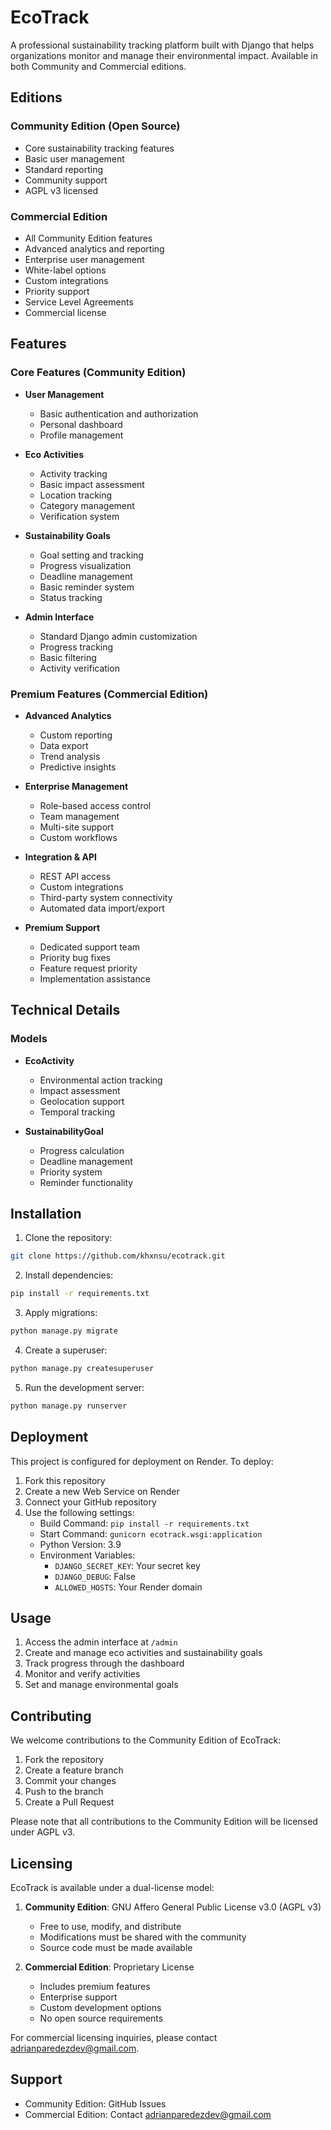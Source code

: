# EcoTrack

A professional sustainability tracking platform built with Django that helps organizations monitor and manage their environmental impact. Available in both Community and Commercial editions.

## Editions

### Community Edition (Open Source)
- Core sustainability tracking features
- Basic user management
- Standard reporting
- Community support
- AGPL v3 licensed

### Commercial Edition
- All Community Edition features
- Advanced analytics and reporting
- Enterprise user management
- White-label options
- Custom integrations
- Priority support
- Service Level Agreements
- Commercial license

## Features

### Core Features (Community Edition)
- **User Management**
  - Basic authentication and authorization
  - Personal dashboard
  - Profile management

- **Eco Activities**
  - Activity tracking
  - Basic impact assessment
  - Location tracking
  - Category management
  - Verification system

- **Sustainability Goals**
  - Goal setting and tracking
  - Progress visualization
  - Deadline management
  - Basic reminder system
  - Status tracking

- **Admin Interface**
  - Standard Django admin customization
  - Progress tracking
  - Basic filtering
  - Activity verification

### Premium Features (Commercial Edition)
- **Advanced Analytics**
  - Custom reporting
  - Data export
  - Trend analysis
  - Predictive insights

- **Enterprise Management**
  - Role-based access control
  - Team management
  - Multi-site support
  - Custom workflows

- **Integration & API**
  - REST API access
  - Custom integrations
  - Third-party system connectivity
  - Automated data import/export

- **Premium Support**
  - Dedicated support team
  - Priority bug fixes
  - Feature request priority
  - Implementation assistance

## Technical Details

### Models
- **EcoActivity**
  - Environmental action tracking
  - Impact assessment
  - Geolocation support
  - Temporal tracking

- **SustainabilityGoal**
  - Progress calculation
  - Deadline management
  - Priority system
  - Reminder functionality

## Installation

1. Clone the repository:
```bash
git clone https://github.com/khxnsu/ecotrack.git
```

2. Install dependencies:
```bash
pip install -r requirements.txt
```

3. Apply migrations:
```bash
python manage.py migrate
```

4. Create a superuser:
```bash
python manage.py createsuperuser
```

5. Run the development server:
```bash
python manage.py runserver
```

## Deployment

This project is configured for deployment on Render. To deploy:

1. Fork this repository
2. Create a new Web Service on Render
3. Connect your GitHub repository
4. Use the following settings:
   - Build Command: `pip install -r requirements.txt`
   - Start Command: `gunicorn ecotrack.wsgi:application`
   - Python Version: 3.9
   - Environment Variables:
     - `DJANGO_SECRET_KEY`: Your secret key
     - `DJANGO_DEBUG`: False
     - `ALLOWED_HOSTS`: Your Render domain

## Usage

1. Access the admin interface at `/admin`
2. Create and manage eco activities and sustainability goals
3. Track progress through the dashboard
4. Monitor and verify activities
5. Set and manage environmental goals

## Contributing

We welcome contributions to the Community Edition of EcoTrack:

1. Fork the repository
2. Create a feature branch
3. Commit your changes
4. Push to the branch
5. Create a Pull Request

Please note that all contributions to the Community Edition will be licensed under AGPL v3.

## Licensing

EcoTrack is available under a dual-license model:

1. **Community Edition**: GNU Affero General Public License v3.0 (AGPL v3)
   - Free to use, modify, and distribute
   - Modifications must be shared with the community
   - Source code must be made available

2. **Commercial Edition**: Proprietary License
   - Includes premium features
   - Enterprise support
   - Custom development options
   - No open source requirements

For commercial licensing inquiries, please contact adrianparedezdev@gmail.com.

## Support

- Community Edition: GitHub Issues
- Commercial Edition: Contact adrianparedezdev@gmail.com
